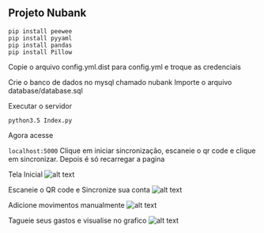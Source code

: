 ## Projeto Nubank

```pip install pymysql
pip install peewee
pip install pyyaml
pip install pandas
pip install Pillow
```
Copie o arquivo config.yml.dist para config.yml e troque as credenciais 

Crie o banco de dados no mysql chamado nubank 
Importe o arquivo database/database.sql


Executar o servidor

```python3.5 Index.py```

Agora acesse 

```localhost:5000```
Clique em iniciar sincronização, escaneie o qr code e clique em sincronizar. Depois é só recarregar a pagina

Tela Inicial
![alt text](https://raw.githubusercontent.com/leonardola/nubank/master/static/image/inicio.png)

Escaneie o QR code e Sincronize sua conta
![alt text](https://raw.githubusercontent.com/leonardola/nubank/master/static/image/qr.png)

Adicione movimentos manualmente
![alt text](https://raw.githubusercontent.com/leonardola/nubank/master/static/image/add.png)

Tagueie seus gastos e visualise no grafico
![alt text](https://raw.githubusercontent.com/leonardola/nubank/master/static/image/tag.png)